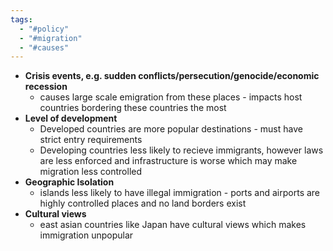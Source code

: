 ```yaml
---
tags:
  - "#policy"
  - "#migration"
  - "#causes"
---
```

- **Crisis events, e.g. sudden conflicts/persecution/genocide/economic recession**
	- causes large scale emigration from these places - impacts host countries bordering these countries the most
- **Level of development** 
	- Developed countries are more popular destinations - must have strict entry requirements
	- Developing countries less likely to recieve immigrants, however laws are less enforced and infrastructure is worse which may make migration less controlled
- **Geographic Isolation**
	- islands less likely to have illegal immigration - ports and airports are highly controlled places and no land borders exist
- **Cultural views**
	- east asian countries like Japan have cultural views which makes immigration unpopular